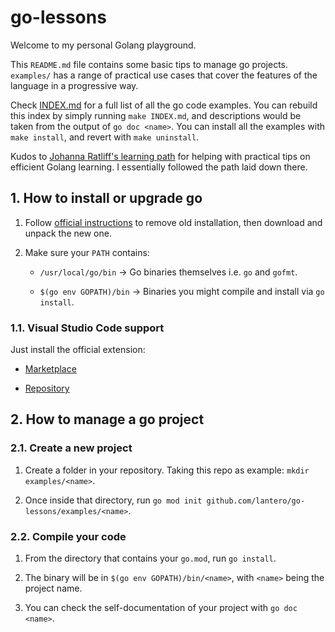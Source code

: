 # go-lessons

Welcome to my personal Golang playground.

This `README.md` file contains some basic tips to manage go projects. `examples/` has a range of
practical use cases that cover the features of the language in a progressive way.

Check [INDEX.md](INDEX.md) for a full list of all the go code examples. You can rebuild this index
by simply running `make INDEX.md`, and descriptions would be taken from the output of
`go doc <name>`. You can install all the examples with `make install`, and revert with
`make uninstall`.

Kudos to
[Johanna Ratliff's learning path](https://gist.github.com/johannaratliff/364f638a1ca7a9dbe3871f876205d676)
for helping with practical tips on efficient Golang learning. I essentially followed the path laid
down there.

## 1. How to install or upgrade go

1. Follow [official instructions](https://go.dev/doc/install) to remove old installation, then
   download and unpack the new one.

2. Make sure your `PATH` contains:

   - `/usr/local/go/bin` -> Go binaries themselves i.e. `go` and `gofmt`.

   - `$(go env GOPATH)/bin` -> Binaries you might compile and install via `go install`.

### 1.1. Visual Studio Code support

Just install the official extension:

- [Marketplace](https://marketplace.visualstudio.com/items?itemName=golang.Go)

- [Repository](https://github.com/golang/vscode-go)

## 2. How to manage a go project

### 2.1. Create a new project

1. Create a folder in your repository. Taking this repo as example: `mkdir examples/<name>`.

2. Once inside that directory, run `go mod init github.com/lantero/go-lessons/examples/<name>`.

### 2.2. Compile your code

1. From the directory that contains your `go.mod`, run `go install`.

2. The binary will be in `$(go env GOPATH)/bin/<name>`, with `<name>` being the project name.

3. You can check the self-documentation of your project with `go doc <name>`.

